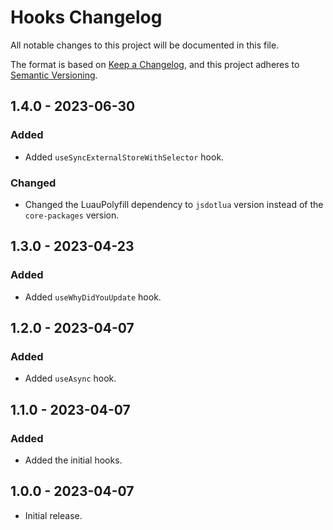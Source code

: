 # Hooks Changelog

All notable changes to this project will be documented in this file.

The format is based on [Keep a Changelog](https://keepachangelog.com/en/1.0.0/),
and this project adheres to [Semantic Versioning](https://semver.org/spec/v2.0.0.html).

## 1.4.0 - 2023-06-30

### Added

- Added `useSyncExternalStoreWithSelector` hook.

### Changed

- Changed the LuauPolyfill dependency to `jsdotlua` version instead of the `core-packages` version.

## 1.3.0 - 2023-04-23

### Added

- Added `useWhyDidYouUpdate` hook.

## 1.2.0 - 2023-04-07

### Added

- Added `useAsync` hook.

## 1.1.0 - 2023-04-07

### Added

- Added the initial hooks.

## 1.0.0 - 2023-04-07

- Initial release.